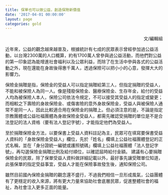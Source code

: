 ```yaml
---
title: 保單也可以做公益，創造保險新價值
date: '2017-04-01 00:00:00'
layout: page
categories: gold
---
```


<p align="right">文/編輯組</p>

近年來，公益的觀念越來越普及，根據統計有七成的民眾表示曾經參加過公益活動，以台灣2300萬的人口概算，約有1700萬人曾參與過公益活動，而他們對公益的第一印象認為能增進社會福利以及公眾利益，而除了在生活中參與各式的公益活動之外，現在還能在身故後得惠千萬人，透過保險可以把小小的心意，發揮大大的影響力。

保險金捐贈是指，保險金的受益人可以指定捐贈給第三人，但指定捐贈的受益人，不能和被保險人為同一人。像是殘廢保險金、醫療保險金、生存年金，給付的受益人均為被保險人本人，保險公司依法令規定，不可以接受其受益人的指定或變更；而相較之下壽險的身故保險金、或傷害險的意外身故保險金，受益人與被保險人通常不是同一人，因此比較適合用在保險金的捐贈上。但必須注意的是，不論是指定宗教團體或公益社福團體為身故保險金受益人，都需先確認受捐贈的單位是不是合法登記的法人資格（要有法人登記字號），才能指定他們為受益人。

至於捐贈保險金方法，以要保書上受益人資料註記為主，民眾可在填寫要保書受益人資料的「身故保險金受益人」欄位，先於「姓名」欄填上公益社福團體登記的正式名稱，並在「身分證統一編號或護照號碼」欄填上公益社福團體「法人登記字號」，再勾選保險金捐贈比例及給付順位，以確認屆時給付金額。
建議有心要捐贈保險金的民眾，除了保單受益人資料做詳細記載以外，最好事先讓受贈單位知道，此張保單的指定受益事宜，受益人才能在保險事故發生後，通知保險公司。

雖然目前國內保險金捐贈的觀念還不盛行，不過我們相信一旦形成風氣，公益團體有了更穩定的收入來源，將有更大力量來協助社會底層民眾，促進整體社會的福祉，為社會注入更多正面的能量。